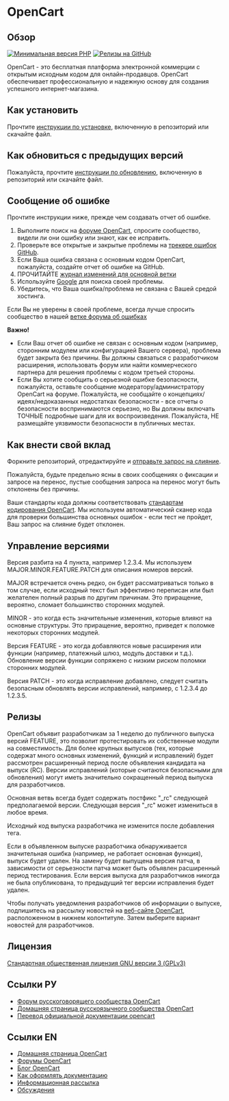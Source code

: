 # OpenCart

## Обзор

[![Минимальная версия PHP](https://img.shields.io/badge/php-%3E%3D%208.0-8892BF.svg?style=flat-square)](https://php.net/)
[![Релизы на GitHub](https://img.shields.io/github/v/release/opencart/opencart)](https://github.com/opencart/opencart)

OpenCart - это бесплатная платформа электронной коммерции с открытым исходным кодом для онлайн-продавцов. OpenCart обеспечивает профессиональную и надежную основу для создания успешного интернет-магазина.

## Как установить

Прочтите [инструкции по установке](INSTALL.md), включенную в репозиторий или скачайте файл.

## Как обновиться с предыдущих версий

Пожалуйста, прочтите [инструкции по обновлению](UPGRADE.md), включенную в репозиторий или скачайте файл.

## Сообщение об ошибке

Прочтите инструкции ниже, прежде чем создавать отчет об ошибке.

1. Выполните поиск на [форуме OpenCart](https://forum.opencart.com/viewforum.php?f=201), спросите сообщество, видели ли они ошибку или знают, как ее исправить.
2. Проверьте все открытые и закрытые проблемы на [трекере ошибок GitHub](https://github.com/opencart/opencart/issues).
3. Если Ваша ошибка связана с основным кодом OpenCart, пожалуйста, создайте отчет об ошибке на GitHub.
4. ПРОЧИТАЙТЕ [журнал изменений для основной ветки](https://github.com/opencart/opencart/blob/master/CHANGELOG.md)
5. Используйте [Google](https://www.google.com) для поиска своей проблемы.
6. Убедитесь, что Ваша ошибка/проблема не связана с Вашей средой хостинга.

Если Вы не уверены в своей проблеме, всегда лучше спросить сообщество в нашей [ветке форума об ошибках](https://forum.opencart.com/viewforum.php?f=201)

**Важно!**

-   Если Ваш отчет об ошибке не связан с основным кодом (например, сторонним модулем или конфигурацией Вашего сервера), проблема будет закрыта без причины. Вы должны связаться с разработчиком расширения, использовать форум или найти коммерческого партнера для решения проблемы с кодом третьей стороны.
-   Если Вы хотите сообщить о серьезной ошибке безопасности, пожалуйста, оставьте сообщение модератору/администратору OpenCart на форуме. Пожалуйста, не сообщайте о концепциях/идеях/недоказанных недостатках безопасности - все отчеты о безопасности воспринимаются серьезно, но Вы должны включать ТОЧНЫЕ подробные шаги для их воспроизведения. Пожалуйста, НЕ размещайте уязвимости безопасности в публичных местах.

## Как внести свой вклад

Форкните репозиторий, отредактируйте и [отправьте запрос на слияние](https://docs.opencart.name/ru-ru/developer/creating-pull-request/).

Пожалуйста, будьте предельно ясны в своих сообщениях о фиксации и запросе на перенос, пустые сообщения запроса на перенос могут быть отклонены без причины.

Ваши стандарты кода должны соответствовать [стандартам кодирования OpenCart](https://docs.opencart.name/ru-ru/developer/codding_standards/). Мы используем автоматический сканер кода для проверки большинства основных ошибок - если тест не пройдет, Ваш запрос на слияние будет отклонен.

## Управление версиями

Версия разбита на 4 пункта, например 1.2.3.4. Мы используем MAJOR.MINOR.FEATURE.PATCH для описания номеров версий.

MAJOR встречается очень редко, он будет рассматриваться только в том случае, если исходный текст был эффективно переписан или был желателен полный разрыв по другим причинам. Это приращение, вероятно, сломает большинство сторонних модулей.

MINOR - это когда есть значительные изменения, которые влияют на основные структуры. Это приращение, вероятно, приведет к поломке некоторых сторонних модулей.

Версия FEATURE - это когда добавляются новые расширения или функции (например, платежный шлюз, модуль доставки и т.д.). Обновление версии функции сопряжено с низким риском поломки сторонних модулей.

Версия PATCH - это когда исправление добавлено, следует считать безопасным обновлять версии исправлений, например, с 1.2.3.4 до 1.2.3.5.

## Релизы

OpenCart объявит разработчикам за 1 неделю до публичного выпуска версий FEATURE, это позволит протестировать их собственные модули на совместимость. Для более крупных выпусков (тех, которые содержат много основных изменений, функций и исправлений) будет рассмотрен расширенный период после объявления кандидата на выпуск (RC). Версии исправлений (которые считаются безопасными для обновления) могут иметь значительно сокращенный период выпуска для разработчиков.

Основная ветвь всегда будет содержать постфикс "\_rc" следующей предполагаемой версии. Следующая версия "\_rc" может измениться в любое время.

Исходный код выпуска разработчика не изменится после добавления тега.

Если в объявленном выпуске разработчика обнаруживается значительная ошибка (например, не работает основная функция), выпуск будет удален. На замену будет выпущена версия патча, в зависимости от серьезности патча может быть объявлен расширенный период тестирования. Если версия выпуска для разработчиков никогда не была опубликована, то предыдущий тег версии исправления будет удален.

Чтобы получать уведомления разработчиков об информации о выпуске, подпишитесь на рассылку новостей на [веб-сайте OpenCart](https://www.opencart.com), расположенном в нижнем колонтитуле. Затем выберите вариант новостей для разработчиков.

## Лицензия

[Стандартная общественная лицензия GNU версии 3 (GPLv3)](https://github.com/opencart/opencart/blob/master/license.txt)

## Ссылки РУ

-   [Форум русскоговорящего сообщества OpenCart](https://forum.opencart.name/)
-   [Домашняя страница русскоязычного сообщества OpenCart](https://opencart.name/)
-   [Перевод официальной документации opencart](http://docs.opencart.name/)

## Ссылки EN

-   [Домашняя страница OpenCart](https://www.opencart.com/)
-   [Форумы OpenCart](https://forum.opencart.com/)
-   [Блог OpenCart](https://www.opencart.com/index.php?route=feature/blog)
-   [Как оформлять документацию](http://docs.opencart.name/ru-ru/introduction/)
-   [Информационная рассылка](https://newsletter.opencart.com/h/r/B660EBBE4980C85C)
-   [Обсуждения](https://github.com/opencart/opencart/discussions)
